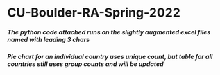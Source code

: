 # CU-Boulder-RA-Spring-2022
##### The python code attached runs on the slightly augmented excel files named with leading 3 chars
##### Pie chart for an individual country uses unique count, but table for all countries still uses group counts and will be updated